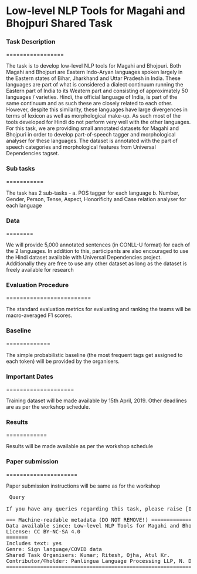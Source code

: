 # Low-level NLP Tools for Magahi and Bhojpuri Shared Task

### Task Description
=================

The task is to develop low-level NLP tools for Magahi and Bhojpuri. Both Magahi and Bhojpuri are Eastern Indo-Aryan languages spoken largely in the Eastern states of Bihar, Jharkhand and Uttar Pradesh in India. These languages are part of what is considered a dialect continuum running the Eastern part of India to its Weatern part and consisting of approximately 50 languages / varieties. Hindi, the official language of India, is part of the same continuum and as such these are closely related to each other. However, despite this similarity, these languages have large divergences in terms of lexicon as well as morphological make-up. As such most of the tools developed for Hindi do not perform very well with the other languages. For this task, we are providing small annotated datasets for Magahi and Bhojpuri in order to develop part-of-speech tagger and morphological analyser for these languages. The dataset is annotated with the part of speech categories and morphological features from Universal Dependencies tagset.

### Sub tasks
===========

The task has 2 sub-tasks -
a. POS tagger for each language
b. Number, Gender, Person, Tense, Aspect, Honorificity and Case relation analyser for each language

### Data
========

We will provide 5,000 annotated sentences (in CONLL-U format) for each of the 2 languages. In addition to this, participants are also encouraged to use the Hindi dataset available with Universal Dependencies project. Additionally they are free to use any other dataset as long as the dataset is freely available for research


### Evaluation Procedure
=========================

The standard evaluation metrics for evaluating and ranking the teams will be macro-averaged F1 scores.


### Baseline
=============

The simple probabilistic baseline (the most frequent tags get assigned to each token) will be provided by the organisers.


### Important Dates
====================

Training dataset will be made available by 15th April, 2019. Other deadlines are as per the workshop schedule.


### Results
============

Results will be made available as per the workshop schedule


### Paper submission
=====================

Paper submission instructions will be same as for the workshop

<pre>
 Query

If you have any queries regarding this task, please raise [Issue](https://github.com/shashwatup9k/nsurl-2019/issues).
</pre>

<pre>
=== Machine-readable metadata (DO NOT REMOVE!) =====================================================
Data available since: Low-level NLP Tools for Magahi and Bhojpuri Shared Task-2019
License: CC BY-NC-SA 4.0
=======
Includes text: yes
Genre: Sign language/COVID data
Shared Task Organisers: Kumar; Ritesh, Ojha, Atul Kr.
Contributor/&copy;holder: Panlingua Language Processing LLP, N. Delhi, India and KMI-Linguistics, Dr. Bhimrao Ambedkar University, Agra
=======================================================================================================
</pre>
